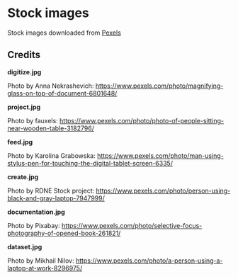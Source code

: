 # Stock images

Stock images downloaded from [Pexels](https://www.pexels.com)

## Credits

**digitize.jpg**

Photo by Anna Nekrashevich: https://www.pexels.com/photo/magnifying-glass-on-top-of-document-6801648/

**project.jpg**

Photo by fauxels: https://www.pexels.com/photo/photo-of-people-sitting-near-wooden-table-3182796/

**feed.jpg**

Photo by Karolina Grabowska: https://www.pexels.com/photo/man-using-stylus-pen-for-touching-the-digital-tablet-screen-6335/

**create.jpg**

Photo by RDNE Stock project: https://www.pexels.com/photo/person-using-black-and-gray-laptop-7947999/

**documentation.jpg**

Photo by Pixabay: https://www.pexels.com/photo/selective-focus-photography-of-opened-book-261821/

**dataset.jpg**

Photo by Mikhail Nilov: https://www.pexels.com/photo/a-person-using-a-laptop-at-work-8296975/